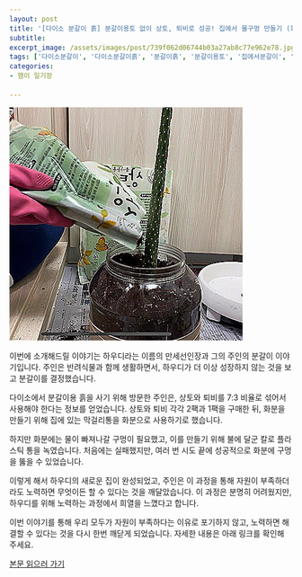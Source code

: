 ```yaml
---
layout: post
title: '[다이소 분갈이 흙] 분갈이용토 없이 상토, 퇴비로 성공! 집에서 물구멍 만들기 (화분깔망 X)'
subtitle: 
excerpt_image: /assets/images/post/739f062d06744b03a27ab8c77e962e78.jpg
tags: ['다이소분갈이', '다이소분갈이흙', '분갈이흙', '분갈이용토', '집에서분갈이', '물구멍만들기', '화분깔망없이']
categories:
- 햄이 일기장

---
```


![메인 이미지](/assets/images/post/739f062d06744b03a27ab8c77e962e78.jpg)

이번에 소개해드릴 이야기는 하우디라는 이름의 만세선인장과 그의 주인의 분갈이 이야기입니다. 주인은 반려식물과 함께 생활하면서, 하우디가 더 이상 성장하지 않는 것을 보고 분갈이를 결정했습니다. 

다이소에서 분갈이용 흙을 사기 위해 방문한 주인은, 상토와 퇴비를 7:3 비율로 섞어서 사용해야 한다는 정보를 얻었습니다. 상토와 퇴비 각각 2팩과 1팩을 구매한 뒤, 화분을 만들기 위해 집에 있는 막걸리통을 화분으로 사용하기로 했습니다. 

하지만 화분에는 물이 빠져나갈 구멍이 필요했고, 이를 만들기 위해 불에 달군 칼로 플라스틱 통을 녹였습니다. 처음에는 실패했지만, 여러 번 시도 끝에 성공적으로 화분에 구멍을 뚫을 수 있었습니다. 

이렇게 해서 하우디의 새로운 집이 완성되었고, 주인은 이 과정을 통해 자원이 부족하더라도 노력하면 무엇이든 할 수 있다는 것을 깨달았습니다. 이 과정은 분명히 어려웠지만, 하우디를 위해 노력하는 과정에서 희열을 느꼈다고 합니다. 

이번 이야기를 통해 우리 모두가 자원이 부족하다는 이유로 포기하지 않고, 노력하면 해결할 수 있다는 것을 다시 한번 깨닫게 되었습니다. 자세한 내용은 아래 링크를 확인해 주세요.

[본문 읽으러 가기](https://m.blog.naver.com/ham_eaten_jellybear/223293057462)
